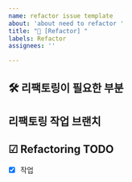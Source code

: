 ```yaml
---
name: refactor issue template
about: 'about need to refactor '
title: "🦾 [Refactor] "
labels: Refactor
assignees: ''

---
```

## 🛠️ 리팩토링이 필요한 부분

## 리팩토링 작업 브랜치

## ☑ Refactoring TODO
- [x] 작업
